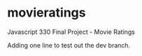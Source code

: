 # movieratings
Javascript 330 Final Project - Movie Ratings

Adding one line to test out the dev branch.